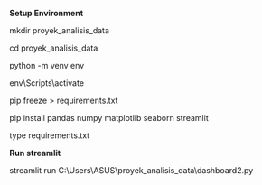 <b>Setup Environment</b>

mkdir proyek_analisis_data

cd proyek_analisis_data

python -m venv env

env\Scripts\activate

pip freeze > requirements.txt

pip install pandas numpy matplotlib seaborn streamlit

type requirements.txt 

 <b>Run streamlit</b>
 
 streamlit run C:\Users\ASUS\proyek_analisis_data\dashboard2.py
